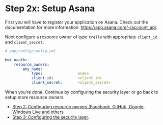Step 2x: Setup Asana
=====================
First you will have to register your application on Asana. Check out the
documentation for more information: https://app.asana.com/-/account_api.

Next configure a resource owner of type `trello` with appropriate
`client_id` and `client_secret`.

```yaml
# app/config/config.yml

hwi_oauth:
    resource_owners:
        any_name:
            type:                asana
            client_id:           <client_id>
            client_secret:       <client_secret>
```

When you're done. Continue by configuring the security layer or go back to
setup more resource owners.

- [Step 2: Configuring resource owners (Facebook, GitHub, Google, Windows Live and others](../2-configuring_resource_owners.md)
- [Step 3: Configuring the security layer](../3-configuring_the_security_layer.md).
